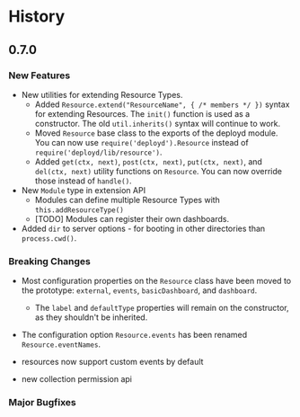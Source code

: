 # History

## 0.7.0

### New Features
- New utilities for extending Resource Types.
  - Added `Resource.extend("ResourceName", { /* members */ })` syntax for extending Resources. The `init()` function is used as a constructor. The old `util.inherits()` syntax will continue to work.
  - Moved `Resource` base class to the exports of the deployd module. You can now use `require('deployd').Resource` instead of `require('deployd/lib/resource')`.
  - Added `get(ctx, next)`, `post(ctx, next)`, `put(ctx, next)`, and `del(ctx, next)` utility functions on `Resource`. You can now override those instead of `handle()`. 
- New `Module` type in extension API
  - Modules can define multiple Resource Types with `this.addResourceType()`
  - [TODO] Modules can register their own dashboards.
- Added `dir` to server options - for booting in other directories than `process.cwd()`.

### Breaking Changes
- Most configuration properties on the `Resource` class have been moved to the prototype: `external`, `events`, `basicDashboard`, and `dashboard`.
  - The `label` and `defaultType` properties will remain on the constructor, as they shouldn't be inherited.
- The configuration option `Resource.events` has been renamed `Resource.eventNames`.


- resources now support custom events by default
- new collection permission api

### Major Bugfixes